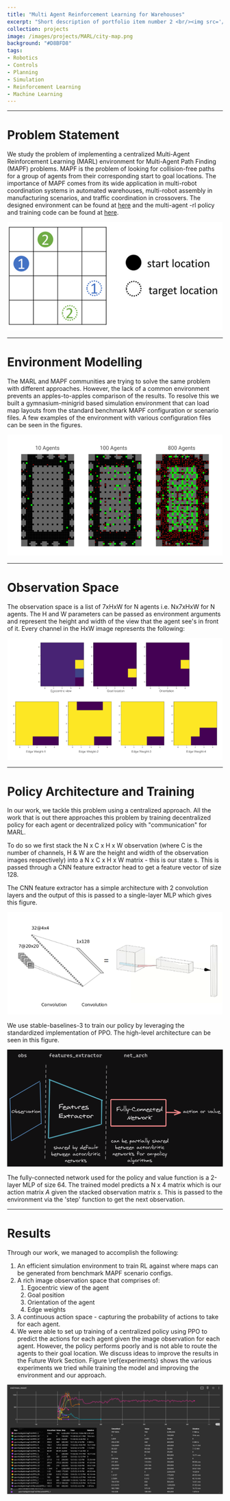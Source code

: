 ```yaml
---
title: "Multi Agent Reinforcement Learning for Warehouses"
excerpt: "Short description of portfolio item number 2 <br/><img src='/images/500x300.png'>"
collection: projects
image: /images/projects/MARL/city-map.png
background: "#D8BFD8"
tags: 
- Robotics
- Controls 
- Planning
- Simulation
- Reinforcement Learning
- Machine Learning
---
```


<style>
    .image-container {
      text-align: center;
    }
    .responsive-image {
      height: auto; /* Maintain aspect ratio */
    }
</style>

-----------
# Problem Statement
We study the problem of implementing a centralized Multi-Agent Reinforcement Learning (MARL) environment for Multi-Agent Path Finding (MAPF) problems. MAPF is the problem of looking for collision-free paths for a group of agents from their corresponding start to goal locations. The importance of MAPF comes from its wide application in multi-robot coordination systems in automated warehouses, multi-robot assembly in manufacturing scenarios, and traffic coordination in crossovers. The designed environment can be found at [here](https://github.com/VineetTambe/gym-multigrid/tree/CNN) and the multi-agent -rl policy and training code can be found at [here](https://github.com/VineetTambe/multi-agent-rl/tree/CNN).

<div class="image-container">
    <img src="/images/projects/MARL/MAPF.png" alt="Centered Image" class="responsive-image" style="width: 1fr">
</div>

-------------
# Environment Modelling

The MARL and MAPF communities are trying to solve the same problem with different approaches. However, the lack of a common environment prevents an apples-to-apples comparison of the results. To resolve this we built a gymnasium-minigrid based simulation environment that can load map layouts from the standard benchmark MAPF configuration or scenario files. A few examples of the environment with various configuration files can be seen in the figures.

<div class="image-container">
    <img src="/images/projects/MARL/warehouse-environment.png" alt="Centered Image" class="responsive-image" style="width: 1fr">
</div>

---------------
# Observation Space
The observation space is a list of 7xHxW for N agents i.e. Nx7xHxW for N agents.
The H and W parameters can be passed as environment arguments and represent the height and width of the view that the agent see's in front of it.
Every channel in the HxW image represents the following:

<div class="image-container">
    <img src="/images/projects/MARL/observation-space.png" alt="Centered Image" class="responsive-image" style="width: 1fr">
</div>

-----------------------
# Policy Architecture and Training

In our work, we tackle this problem using a centralized approach. All the work that is out there approaches this problem by training decentralized policy for each agent or decentralized policy with "communication" for MARL.

To do so we first stack the N x C x H x W observation (where C is the number of channels, H & W are the height and width of the observation images respectively) into a  N x C x H x W matrix - this is our state s. This is passed through a CNN feature extractor head to get a feature vector of size 128.

The CNN feature extractor has a simple architecture with 2 convolution layers and the output of this is passed to a single-layer MLP which gives this figure.

<div class="image-container">
    <img src="/images/projects/MARL/feature-extractor-arch.png" alt="Centered Image" class="responsive-image" style="width: 1fr">
</div>

We use stable-baselines-3 to train our policy by leveraging the standardized implementation of PPO. The high-level architecture can be seen in this figure. 

<div class="image-container">
    <img src="/images/projects/MARL/net_arch.png" alt="Centered Image" class="responsive-image" style="width: 1fr">
</div>

The fully-connected network used for the policy and value function is a 2-layer MLP of size 64. The trained model predicts a N x 4 matrix which is our action matrix $A$ given the stacked observation matrix $s$. This is passed to the environment via the 'step' function to get the next observation.

------------------
# Results

Through our work, we managed to accomplish the following:

1. An efficient simulation environment to train RL against where maps can be generated from benchmark MAPF scenario configs.
2. A rich image observation space that comprises of:
    1. Egocentric view of the agent
    2. Goal position
    3. Orientation of the agent
    4. Edge weights
3. A continuous action space - capturing the probability of actions to take for each agent.
4. We were able to set up training of a centralized policy using PPO to predict the actions for each agent given the image observation for each agent. However, the policy performs poorly and is not able to route the agents to their goal location. We discuss ideas to improve the results in the Future Work Section. Figure \ref{experiments} shows the various experiments we tried while training the model and improving the environment and our approach.

<div class="image-container">
    <img src="/images/projects/MARL/experiments.png" alt="Centered Image" class="responsive-image" style="width: 1fr">
</div>
